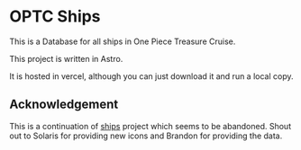 # OPTC Ships

This is a Database for all ships in One Piece Treasure Cruise.

This project is written in Astro.

It is hosted in vercel, although you can just download it and run a local copy.

## Acknowledgement

This is a continuation of [ships](https://github.com/OPTCreddit/ships) project which seems to be abandoned. Shout out to Solaris for providing new icons and Brandon for providing the data.
